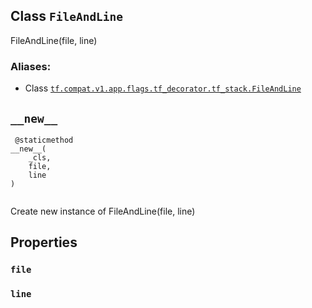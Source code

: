 

## Class  `FileAndLine` 
FileAndLine(file, line)



### Aliases:

- Class [ `tf.compat.v1.app.flags.tf_decorator.tf_stack.FileAndLine` ](/api_docs/python/tf/compat/v1/flags/tf_decorator/tf_stack/FileAndLine)



##  `__new__` 


```
 @staticmethod
__new__(
    _cls,
    file,
    line
)
 
```

Create new instance of FileAndLine(file, line)



## Properties


###  `file` 


###  `line` 
